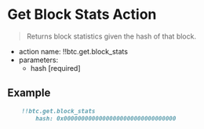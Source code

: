 # Get Block Stats Action

> Returns block statistics given the hash of that block.

- action name: !!btc.get.block_stats
- parameters:
  - hash [required]

## Example

```md
    !!btc.get.block_stats
        hash: 0x00000000000000000000000000000000
```
